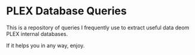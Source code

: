 # PLEX Database Queries

This is a repository of queries I frequently use
to extract useful data deom PLEX internal databases.

If it helps you in any way, enjoy.